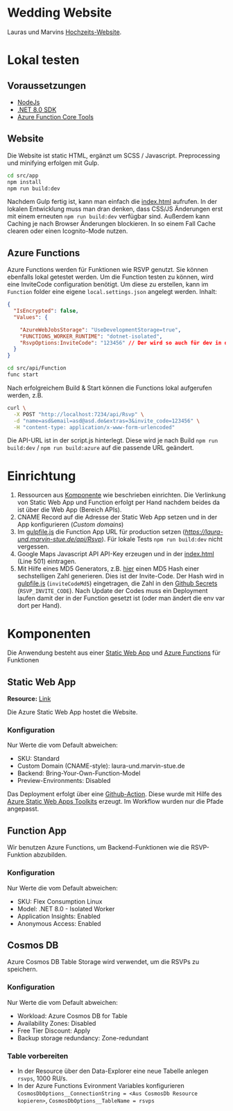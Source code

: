 # Wedding Website

Lauras und Marvins [Hochzeits-Website](https://laura-und.marvin-stue.de).

# Lokal testen

## Voraussetzungen

- [NodeJs](https://nodejs.org/en)
- [.NET 8.0 SDK](https://dotnet.microsoft.com/en-us/download/dotnet/8.0)
- [Azure Function Core Tools](https://learn.microsoft.com/en-us/azure/azure-functions/functions-run-local?tabs=macos%2Cisolated-process%2Cnode-v4%2Cpython-v2%2Chttp-trigger%2Ccontainer-apps&pivots=programming-language-csharp#install-the-azure-functions-core-tools)

## Website

Die Website ist static HTML, ergänzt um SCSS / Javascript. Preprocessing und minifying erfolgen mit Gulp.

```bash
cd src/app
npm install
npm run build:dev
```

Nachdem Gulp fertig ist, kann man einfach die [index.html](./src/app/index.html) aufrufen.
In der lokalen Entwicklung muss man dran denken, dass CSS/JS Änderungen erst mit einem erneuten `npm run build:dev` verfügbar sind.
Außerdem kann Caching je nach Browser Änderungen blockieren. In so einem Fall Cache clearen oder einen Icognito-Mode nutzen.

## Azure Functions

Azure Functions werden für Funktionen wie RSVP genutzt. Sie können ebenfalls lokal getestet werden.
Um die Function testen zu können, wird eine InviteCode configuration benötigt. Um diese zu erstellen, kann im `Function` folder eine eigene `local.settings.json` angelegt werden.
Inhalt:

```json
{
  "IsEncrypted": false,
  "Values": {

    "AzureWebJobsStorage": "UseDevelopmentStorage=true",
    "FUNCTIONS_WORKER_RUNTIME": "dotnet-isolated",
    "RsvpOptions:InviteCode": "123456" // Der wird so auch für dev in der website gesetzt
  }
}
```

```bash
cd src/api/Function
func start
```

Nach erfolgreichem Build & Start können die Functions lokal aufgerufen werden, z.B.
```bash
curl \
  -X POST "http://localhost:7234/api/Rsvp" \
  -d "name=asd&email=asd@asd.de&extras=3&invite_code=123456" \
  -H "content-type: application/x-www-form-urlencoded"
```

Die API-URL ist in der script.js hinterlegt. Diese wird je nach Build `npm run build:dev` / `npm run build:azure` auf die passende URL geändert.

# Einrichtung

1. Ressourcen aus [Komponente](#komponenten) wie beschrieben einrichten. Die Verlinkung von Static Web App und Function erfolgt per Hand nachdem beides da ist über die Web App (Bereich APIs).
2. CNAME Record auf die Adresse der Static Web App setzen und in der App konfigurieren (*Custom domains*)
3. Im [gulpfile.js](./src/app/gulpfile.js) die Function App URL für production setzen (*<https://laura-und.marvin-stue.de/api/Rsvp>*). Für lokale Tests `npm run build:dev` nicht vergessen.
4. Google Maps Javascript API API-Key erzeugen und in der [index.html](./src/app/index.html) (Line 501) eintragen.
5. Mit Hilfe eines MD5 Generators, z.B. [hier](https://www.md5hashgenerator.com/) einen MD5 Hash einer sechstelligen Zahl generieren. Dies ist der Invite-Code. Der Hash wird in [gulpfile.js](./src/app/gulpfile.js) (`inviteCodeMd5`) eingetragen, die Zahl in den [Github Secrets](https://github.com/jabenz/wedding-website/settings/secrets/actions) (`RSVP_INVITE_CODE`). Nach Update der Codes muss ein Deployment laufen damit der in der Function gesetzt ist (oder man ändert die env var dort per Hand).

# Komponenten

Die Anwendung besteht aus einer [Static Web App](./src/app/) und [Azure Functions](./src/api/) für Funktionen

## Static Web App

**Resource:** [Link](https://portal.azure.com/#@hamburger-software.de/resource/subscriptions/9a9dbdfd-8117-4af8-8973-1a6e111f5f46/resourceGroups/wed-web/providers/Microsoft.Web/staticSites/wed-web/staticsite)

Die Azure Static Web App hostet die Website.

### Konfiguration

Nur Werte die vom Default abweichen:

- SKU: Standard
- Custom Domain (CNAME-style): laura-und.marvin-stue.de
- Backend: Bring-Your-Own-Function-Model
- Preview-Environments: Disabled

Das Deployment erfolgt über eine [Github-Action](./.github/workflows/azure-static-web-apps.yml).
Diese wurde mit Hilfe des [Azure Static Web Apps Toolkits](https://marketplace.visualstudio.com/items/?itemName=ms-azuretools.vscode-azurestaticwebapps) erzeugt.
Im Workflow wurden nur die Pfade angepasst.

## Function App

Wir benutzen Azure Functions, um Backend-Funktionen wie die RSVP-Funktion abzubilden.

### Konfiguration

Nur Werte die vom Default abweichen:

- SKU: Flex Consumption Linux
- Model: .NET 8.0 - Isolated Worker
- Application Insights: Enabled
- Anonymous Access: Enabled

## Cosmos DB

Azure Cosmos DB Table Storage wird verwendet, um die RSVPs zu speichern.

### Konfiguration

Nur Werte die vom Default abweichen:

- Workload: Azure Cosmos DB for Table
- Availability Zones: Disabled
- Free Tier Discount: Apply
- Backup storage redundancy: Zone-redundant

### Table vorbereiten

- In der Resource über den Data-Explorer eine neue Tabelle anlegen `rsvps`, 1000 RU/s.
- In der Azure Functions Evironment Variables konfigurieren `CosmosDbOptions__ConnectionString = <Aus CosmosDb Resource kopieren>`, `CosmosDbOptions__TableName = rsvps`
